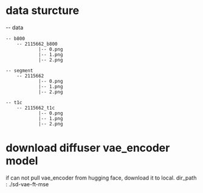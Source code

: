 # data sturcture
-- data  

    -- b800
        -- 2115662_b800
                |-- 0.png
                |-- 1.png
                |-- 2.png

    -- segment
        -- 2115662
                |-- 0.png
                |-- 1.png
                |-- 2.png

    -- t1c
        -- 2115662_t1c
                |-- 0.png
                |-- 1.png
                |-- 2.png

# download diffuser vae_encoder model 
if can not pull vae_encoder from hugging face, download it to local. dir_path : ./sd-vae-ft-mse
